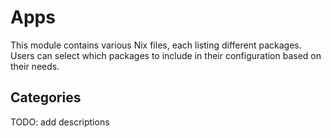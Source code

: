 # Apps

This module contains various Nix files,
each listing different packages.
Users can select which packages to include in their configuration based on their needs.

## Categories

TODO: add descriptions
